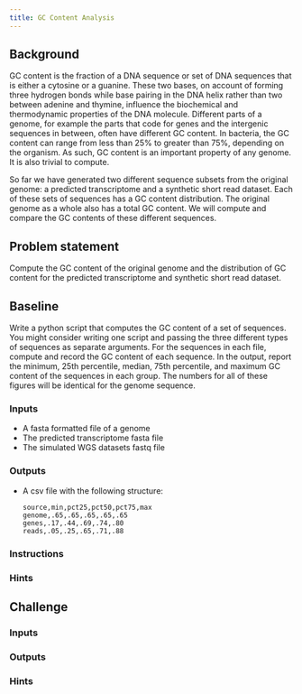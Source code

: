 ```yaml
---
title: GC Content Analysis
---
```


## Background

GC content is the fraction of a DNA sequence or set of DNA sequences that is
either a cytosine or a guanine. These two bases, on account of forming three
hydrogen bonds while base pairing in the DNA helix rather than two between
adenine and thymine, influence the biochemical and thermodynamic properties of
the DNA molecule. Different parts of a genome, for example the parts that code
for genes and the intergenic sequences in between, often have different GC
content. In bacteria, the GC content can range from less than 25% to greater
than 75%, depending on the organism. As such, GC content is an important
property of any genome. It is also trivial to compute.

So far we have generated two different sequence subsets from the original
genome: a predicted transcriptome and a synthetic short read dataset. Each of
these sets of sequences has a GC content distribution. The original genome as a
whole also has a total GC content. We will compute and compare the GC contents
of these different sequences.

## Problem statement

Compute the GC content of the original genome and the distribution of GC content
for the predicted transcriptome and synthetic short read dataset.

## Baseline

Write a python script that computes the GC content of a set of sequences. You
might consider writing one script and passing the three different types of
sequences as separate arguments. For the sequences in each file, compute and
record the GC content of each sequence. In the output, report the minimum,
25th percentile, median, 75th percentile, and maximum GC content of the
sequences in each group. The numbers for all of these figures will be identical
for the genome sequence.

### Inputs

* A fasta formatted file of a genome
* The predicted transcriptome fasta file
* The simulated WGS datasets fastq file

### Outputs

* A csv file with the following structure:

  ```
  source,min,pct25,pct50,pct75,max
  genome,.65,.65,.65,.65,.65
  genes,.17,.44,.69,.74,.80
  reads,.05,.25,.65,.71,.88
  ```

### Instructions

### Hints

## Challenge

### Inputs

### Outputs

### Hints
